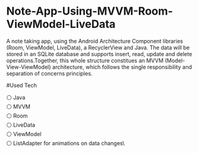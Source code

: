 # Note-App-Using-MVVM-Room-ViewModel-LiveData 

A note taking app, using the Android Architecture Component libraries (Room, ViewModel, LiveData), a RecyclerView and Java. The data will be stored in an SQLite database and supports insert, read, update and delete operations.Together, this whole structure constitues an MVVM (Model-View-ViewModel) architecture, which follows the single responsibility and separation of concerns principles.

#Used Tech

⚪️ Java\
⚪️ MVVM\
⚪️ Room\
⚪️ LiveData\
⚪️ ViewModel\
⚪️ ListAdapter for animations on data changes\
